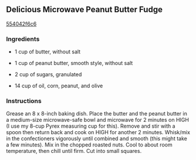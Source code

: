 ## Delicious Microwave Peanut Butter Fudge

[554042f6c6](http://www.food.com/recipe/delicious-microwave-peanut-butter-fudge-257290)

### Ingredients

 - 1 cup of butter, without salt

 - 1 cup of peanut butter, smooth style, without salt

 - 2 cup of sugars, granulated

 - 14 cup of oil, corn, peanut, and olive

### Instructions

Grease an 8 x 8-inch baking dish. Place the butter and the peanut butter in a medium-size microwave-safe bowl and microwave for 2 minutes on HIGH (I use my 8-cup Pyrex measuring cup for this). Remove and stir with a spoon then return back and cook on HIGH for another 2 minutes. Whisk/mix in the confectioners vigorously until combined and smooth (this might take a few minutes). Mix in the chopped roasted nuts. Cool to about room temperature, then chill until firm. Cut into small squares.